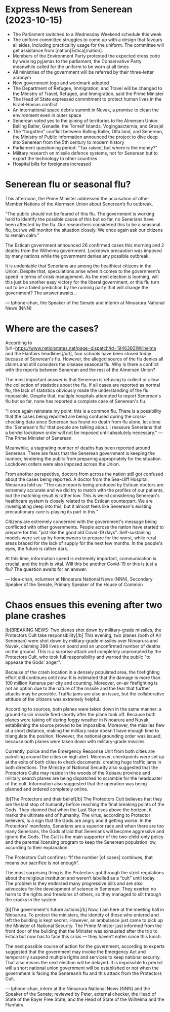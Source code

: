 # Express News from Senerean (2023-10-15)
- The Parliament switched to a Wednesday Weekend schedule this week
- The uniform committee struggles to come up with a design that favours all sides, including practicality usage for the uniform. The committee will get assistance from [nation]Estica[/nation].
- Members of the Environment Party protested the expected dress code by wearing pyjamas to the parliament, the Conservative Party meanwhile called for the uniform to be worn at all times
- All ministries of the government will be referred by their three-letter acronym
- New government logo and wordmark adopted
- The Department of Refugee, Immigration, and Travel will be changed to the Ministry of Travel, Refugee, and Immigration, said the Prime Minister
- The Head of State expressed commitment to protect human lives in the Israel-Hamas conflict
- An international space debris summit in Nuvak, a promise to clean the environment even in outer space
- Senerean voted yes to the joining of territories to the Almersen Union: Balling Baller, Genadie, the Torneif Islands, Vogingaacternia, and Grosjel
- The “forgotten” conflict between Balling Baller, Olfa land, and Senerean, the Ministry of Public Information announced the project to dive deep into Senerean from the 5th century to modern history
- Parliament questioning period: "Tax raised, but where is the money?"
- Military research on missile defence systems, not for Senerean but to export the technology to other countries
- Hospital bills for foreigners increased

# Senerean flu or seasonal flu?
This afternoon, the Prime Minister addressed the accusation of other Member Nations of the Alermsen Union about Senerean’s flu outbreak. 

“The public should not be feared of this flu. The government is working hard to identify the possible cause of this but so far, no Senerians have been affected by the flu. Our researchers considered this to be a seasonal flu, but we will monitor the situation closely. We once again ask our citizens to remain calm.”

The Estican government announced 26 confirmed cases this morning and 2 deaths from the Wilhelma government. Lockdown precaution was imposed by many nations while the government denies any possible outbreak.

It is undeniable that Senerians are among the healthiest citizens in the Union. Despite that, speculations arise when it comes to the government’s speed in terms of crisis management. As the next election is looming, will this just be another easy victory for the liberal government, or this flu turn out to be a failed prediction by the running party that will change the government? The answer awaits...

— Iphone-chan, the Speaker of the Senate and interim at Ninoarura National News (NNN)

# Where are the cases?
According to [url=https://www.nationstates.net/page=dispatch/id=1946360]Wilhelma and the Flanfairs headlines[/url], four schools have been closed today because of Senerean's flu. However, the alleged source of the flu denies all claims and still considers the disease seasonal flu. Why is there a conflict with the reports between Senerean and the rest of the Almersen Union?

The most important answer is that Senerean is refusing to collect or allow the collection of statistics about the flu. If all cases are reported as normal flu, the lack of statistics obviously made the understanding of the flu impossible. Despite that, multiple hospitals attempted to report Senerean's flu but so far, none has reported a complete case of Senerean's flu.

"I once again reinstate my point: this is a common flu. There is a possibility that the cases being reported are being confused during the cross-checking data since Senerean has found no death from flu alone, let alone the 'Senerean's flu' that people are talking about. I reassure Senerians that a border lockdown order will not be imposed until absolutely necessary." — The Prime Minister of Senerean

Meanwhile, a stagnating number of deaths has been reported around Senerean. There are fears that the Senerean government is keeping the number, hindering the public from preparing appropriately for the situation. Lockdown orders were also imposed across the Union. 

From another perspective, doctors from across the nation still got confused about the cases being reported. A doctor from the Sea-cliff Hospital, Ninoarura told us: "The case reports being produced by Estican doctors are extremely accurate and we did try to match with the profiles of our patients, but the matching result is rather low. This is weird considering Senerean's healthcare system is closely related to the Estican counterpart. We are investigating deep into this, but it almost feels like Senerean's existing precautionary care is playing its part in this."

Citizens are extremely concerned with the government's message being conflicted with other governments. People across the nation have started to prepare for this "just like the good old Covid-19 days". Self-sustaining models were set up by homeowners to prepare for the worst, while rural areas braced for the lack of supply for the next few months. In the people's eyes, the future is rather dark.

At this time, information speed is extremely important, communication is crucial, and the truth is vital. Will this be another Covid-19 or this is just a flu? The question awaits for an answer.

— Idea-chan, volunteer at Ninoarura National News (NNN), Secondary Speaker of the Senate, Primary Speaker of the House of Common

# Chaos ensues this evening after two plane crashes
[b]BREAKING NEWS: Two planes shot down by military-grade missiles, the Protectors Cult take responsibility[/b]
This evening, two planes (both of Air Senerean) were shot down by military-grade missiles over Ninoarura and Nuvak, claiming 398 lives on board and an unconfirmed number of deaths on the ground. This is a surprise attack and completely unprompted by the Protectors Cult, who took full responsibility and warned the public "to appease the Gods' anger".

Because of the crash location in a densely populated area, the firefighting effort still continues until now. It is estimated that the damage is more than 100 million Xenerus per city and counting. Moreover, on-air firefighting is not an option due to the nature of the missile and the fear that further attacks may be possible. Traffic jams are also an issue, but the collaborative attitude of the citizens was extremely helpful. 

According to sources, both planes were taken down in the same manner: a ground-to-air missile fired shortly after the plane took off. Because both planes were taking off during foggy weather in Ninoarura and Nuvak, establishing the source proved to be impossible. Moreover, the missiles flew at a short distance, making the military radar doesn’t have enough time to triangulate the position. However, the national grounding order was issued, because both planes were taken down with military-grade missiles.

Currently, police and the Emergency Response Unit from both cities are patrolling around the cities on high alert. Moreover, checkpoints were set up at the exits of both cities to check documents, creating huge traffic jams in both directions. The Ministry of National Security also suggested that the Protectors Cults may reside in the woods of the Xubaxu province and military search planes are being dispatched to scramble for the headquater of the cult. Information also suggested that the operation was being planned and ordered completely online.

[b]The Protectors and their belief[/b]
The Protectors Cult believes that they are the last stop of humanity before reaching the final breaking points of the Gods. They claimed that when the Last Star rises above the horizon, it marks the ultimate end of humanity. The virus, according to Protector believers, is a sign that the Gods are angry and it getting worse. In the Protectors' manifesto, Senerians are a superior race and when there are too many Senerians, the Gods afraid that Senerians will become aggressive and ignore the Gods. The Cult is the main supporter of the two-child-only policy and the parental licensing program to keep the Senerean population low, according to their explanation.

The Protectors Cult confirms: “If the number [of cases] continues, that means our sacrifice is not enough”.

The most surprising thing is the Protectors got through the strict regulations about the religious institution and weren’t labelled as a “cult” until today. The problem is they endorsed many progressive bills and are also advocates for the development of science in Senerean. They exerted no harm to the rights and freedoms of others, so they managed to slit through the cracks in the system.

[b]The government's future actions[/b]
Now, I am here at the meeting hall in Ninoarura. To protect the ministers, the identity of those who entered and left the building is kept secret. However, an ambulance just came to pick up the Minister of National Security. The Prime Minister just informed from the front door of the building that the Minister was exhausted after the trip to Estica but now has to face this crisis — they haven’t eaten since this lunch. 

The next possible course of action for the government, according to experts suggested that the government may invoke the Emergency Act and temporarily suspend multiple rights and services to keep national security. That also means the next election will be delayed. It is impossible to predict will a short national union government will be established or not when the government is facing the Senerean’s flu and this attack from the Protectors Cult. 

— Iphone-chan, intern at the Ninoarura National News (NNN) and the Speaker of the Senate; reviewed by Peter, external checker, the Head of State of the Bayer Free State, and the Head of State of the Wilhelma and the Flanfairs.
